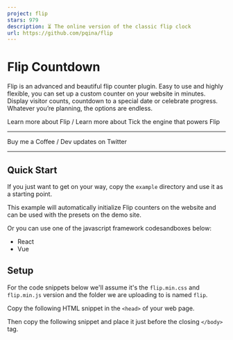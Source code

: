 ```yaml
---
project: flip
stars: 979
description: ⏳ The online version of the classic flip clock
url: https://github.com/pqina/flip
---
```


Flip Countdown
==============

Flip is an advanced and beautiful flip counter plugin. Easy to use and highly flexible, you can set up a custom counter on your website in minutes. Display visitor counts, countdown to a special date or celebrate progress. Whatever you’re planning, the options are endless.

Learn more about Flip / Learn more about Tick the engine that powers Flip

* * *

Buy me a Coffee / Dev updates on Twitter

* * *

Quick Start
-----------

If you just want to get on your way, copy the `example` directory and use it as a starting point.

This example will automatically initialize Flip counters on the website and can be used with the presets on the demo site.

Or you can use one of the javascript framework codesandboxes below:

-   React
-   Vue

Setup
-----

For the code snippets below we'll assume it's the `flip.min.css` and `flip.min.js` version and the folder we are uploading to is named `flip`.

Copy the following HTML snippet in the `<head>` of your web page.

<link href\="/flip/flip.min.css" rel\="stylesheet"\>

Then copy the following snippet and place it just before the closing `</body>` tag.

<script src\="/flip/flip.min.js"\></script\>

Make sure the paths in the above code snippets match the location of the CSS and JS files.

You can now copy past the presets to your website and everything should function correctly.

You can also load the files from a CDN like unpkg using the links below:

<link href\="https://unpkg.com/@pqina/flip/dist/flip.min.css" rel\="stylesheet"\>

<script src\="https://unpkg.com/@pqina/flip/dist/flip.min.js"\></script\>

### Install from NPM

```
npm i @pqina/flip --save
```

import Tick from '@pqina/flip';

console.log(Tick);
// logs {supported: true, options: {…}, helper: {…}, data: {…}, DOM: {…}, …}

Module usage example project on Stackblitz: https://stackblitz.com/edit/flip-counter-module

Docs
----

Information on how to customize Tick and use the Tick API can be found on the product website.

Accessibility
-------------

For better compatibility with screenreaders, we need to hide the flip view using `aria-hidden`, this prevents the contents from being read out loud. We can then use an `aria-label` attribute to provide a formatted label instead.

<div class\="tick"
     data-value\="1234"
     data-did-init\="setupFlip"\>
  
    <!-- Hide visual content from screenreaders with \`aria-hidden\` -->
    <div data-repeat\="true" aria-hidden\="true"\>
        <span data-view\="flip"\></span\>
    </div\>
  
</div\>

<script\>
function setupFlip(tick) {

    Tick.helper.interval(function() {

        tick.value++;

        // Set \`aria-label\` attribute which screenreaders will read instead of HTML content
        tick.root.setAttribute('aria-label', tick.value);

    }, 1000);

}
</script\>

License
-------

MIT License, Enjoy!
